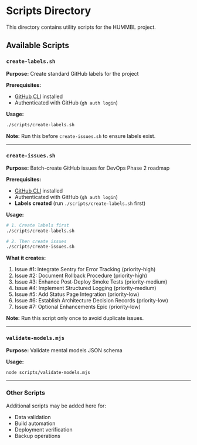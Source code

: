# Scripts Directory

This directory contains utility scripts for the HUMMBL project.

## Available Scripts

### `create-labels.sh`

**Purpose:** Create standard GitHub labels for the project

**Prerequisites:**

- [GitHub CLI](https://cli.github.com/) installed
- Authenticated with GitHub (`gh auth login`)

**Usage:**

```bash
./scripts/create-labels.sh
```

**Note:** Run this before `create-issues.sh` to ensure labels exist.

---

### `create-issues.sh`

**Purpose:** Batch-create GitHub issues for DevOps Phase 2 roadmap

**Prerequisites:**

- [GitHub CLI](https://cli.github.com/) installed
- Authenticated with GitHub (`gh auth login`)
- **Labels created** (run `./scripts/create-labels.sh` first)

**Usage:**

```bash
# 1. Create labels first
./scripts/create-labels.sh

# 2. Then create issues
./scripts/create-issues.sh
```

**What it creates:**

1. Issue #1: Integrate Sentry for Error Tracking (priority-high)
2. Issue #2: Document Rollback Procedure (priority-high)
3. Issue #3: Enhance Post-Deploy Smoke Tests (priority-medium)
4. Issue #4: Implement Structured Logging (priority-medium)
5. Issue #5: Add Status Page Integration (priority-low)
6. Issue #6: Establish Architecture Decision Records (priority-low)
7. Issue #7: Optional Enhancements Epic (priority-low)

**Note:** Run this script only once to avoid duplicate issues.

---

### `validate-models.mjs`

**Purpose:** Validate mental models JSON schema

**Usage:**

```bash
node scripts/validate-models.mjs
```

---

### Other Scripts

Additional scripts may be added here for:

- Data validation
- Build automation
- Deployment verification
- Backup operations

